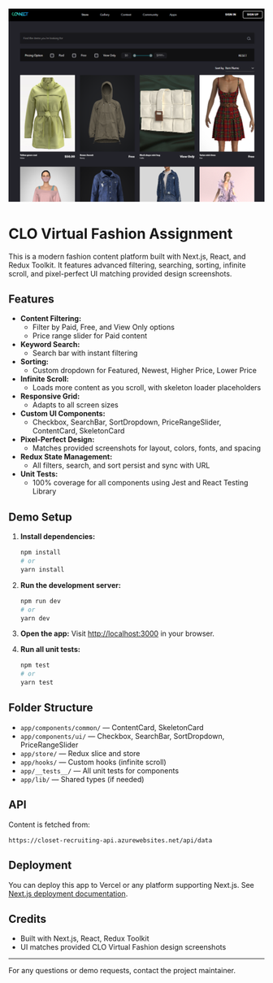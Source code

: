 # ![App Screenshot](./screenshot.png)

# CLO Virtual Fashion Assignment

This is a modern fashion content platform built with Next.js, React, and Redux Toolkit. It features advanced filtering, searching, sorting, infinite scroll, and pixel-perfect UI matching provided design screenshots.

## Features

- **Content Filtering:**
	- Filter by Paid, Free, and View Only options
	- Price range slider for Paid content
- **Keyword Search:**
	- Search bar with instant filtering
- **Sorting:**
	- Custom dropdown for Featured, Newest, Higher Price, Lower Price
- **Infinite Scroll:**
	- Loads more content as you scroll, with skeleton loader placeholders
- **Responsive Grid:**
	- Adapts to all screen sizes
- **Custom UI Components:**
	- Checkbox, SearchBar, SortDropdown, PriceRangeSlider, ContentCard, SkeletonCard
- **Pixel-Perfect Design:**
	- Matches provided screenshots for layout, colors, fonts, and spacing
- **Redux State Management:**
	- All filters, search, and sort persist and sync with URL
- **Unit Tests:**
	- 100% coverage for all components using Jest and React Testing Library

## Demo Setup

1. **Install dependencies:**
	 ```bash
	 npm install
	 # or
	 yarn install
	 ```

2. **Run the development server:**
	 ```bash
	 npm run dev
	 # or
	 yarn dev
	 ```

3. **Open the app:**
	 Visit [http://localhost:3000](http://localhost:3000) in your browser.

4. **Run all unit tests:**
	 ```bash
	 npm test
	 # or
	 yarn test
	 ```

## Folder Structure

- `app/components/common/` — ContentCard, SkeletonCard
- `app/components/ui/` — Checkbox, SearchBar, SortDropdown, PriceRangeSlider
- `app/store/` — Redux slice and store
- `app/hooks/` — Custom hooks (infinite scroll)
- `app/__tests__/` — All unit tests for components
- `app/lib/` — Shared types (if needed)

## API

Content is fetched from:
```
https://closet-recruiting-api.azurewebsites.net/api/data
```

## Deployment

You can deploy this app to Vercel or any platform supporting Next.js. See [Next.js deployment documentation](https://nextjs.org/docs/app/building-your-application/deploying).

## Credits

- Built with Next.js, React, Redux Toolkit
- UI matches provided CLO Virtual Fashion design screenshots

---
For any questions or demo requests, contact the project maintainer.

